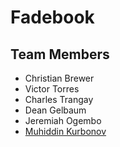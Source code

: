 
# Fadebook

## Team Members
* Christian Brewer
* Victor Torres
* Charles Trangay
* Dean Gelbaum
* Jeremiah Ogembo
* [Muhiddin Kurbonov](https://github.com/muhiddinkurbonov)
